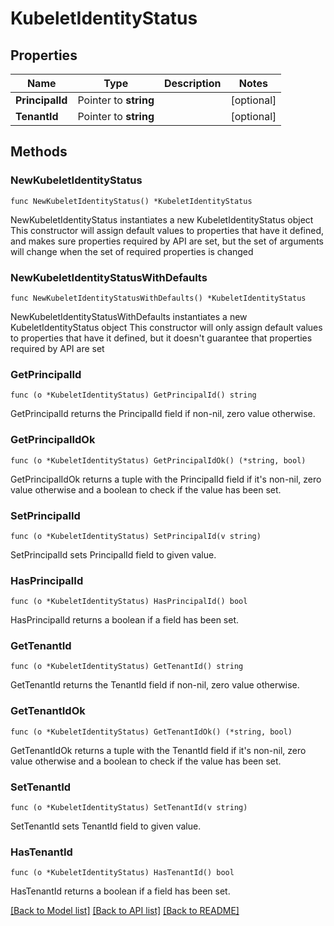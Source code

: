 # KubeletIdentityStatus

## Properties

Name | Type | Description | Notes
------------ | ------------- | ------------- | -------------
**PrincipalId** | Pointer to **string** |  | [optional] 
**TenantId** | Pointer to **string** |  | [optional] 

## Methods

### NewKubeletIdentityStatus

`func NewKubeletIdentityStatus() *KubeletIdentityStatus`

NewKubeletIdentityStatus instantiates a new KubeletIdentityStatus object
This constructor will assign default values to properties that have it defined,
and makes sure properties required by API are set, but the set of arguments
will change when the set of required properties is changed

### NewKubeletIdentityStatusWithDefaults

`func NewKubeletIdentityStatusWithDefaults() *KubeletIdentityStatus`

NewKubeletIdentityStatusWithDefaults instantiates a new KubeletIdentityStatus object
This constructor will only assign default values to properties that have it defined,
but it doesn't guarantee that properties required by API are set

### GetPrincipalId

`func (o *KubeletIdentityStatus) GetPrincipalId() string`

GetPrincipalId returns the PrincipalId field if non-nil, zero value otherwise.

### GetPrincipalIdOk

`func (o *KubeletIdentityStatus) GetPrincipalIdOk() (*string, bool)`

GetPrincipalIdOk returns a tuple with the PrincipalId field if it's non-nil, zero value otherwise
and a boolean to check if the value has been set.

### SetPrincipalId

`func (o *KubeletIdentityStatus) SetPrincipalId(v string)`

SetPrincipalId sets PrincipalId field to given value.

### HasPrincipalId

`func (o *KubeletIdentityStatus) HasPrincipalId() bool`

HasPrincipalId returns a boolean if a field has been set.

### GetTenantId

`func (o *KubeletIdentityStatus) GetTenantId() string`

GetTenantId returns the TenantId field if non-nil, zero value otherwise.

### GetTenantIdOk

`func (o *KubeletIdentityStatus) GetTenantIdOk() (*string, bool)`

GetTenantIdOk returns a tuple with the TenantId field if it's non-nil, zero value otherwise
and a boolean to check if the value has been set.

### SetTenantId

`func (o *KubeletIdentityStatus) SetTenantId(v string)`

SetTenantId sets TenantId field to given value.

### HasTenantId

`func (o *KubeletIdentityStatus) HasTenantId() bool`

HasTenantId returns a boolean if a field has been set.


[[Back to Model list]](../README.md#documentation-for-models) [[Back to API list]](../README.md#documentation-for-api-endpoints) [[Back to README]](../README.md)


